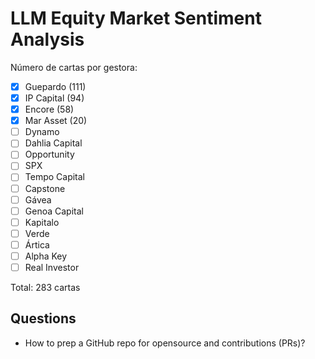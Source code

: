 # LLM Equity Market Sentiment Analysis

Número de cartas por gestora:

- [x] Guepardo (111)
- [x] IP Capital (94)
- [x] Encore (58)
- [x] Mar Asset (20)
- [ ] Dynamo
- [ ] Dahlia Capital
- [ ] Opportunity
- [ ] SPX
- [ ] Tempo Capital
- [ ] Capstone
- [ ] Gávea
- [ ] Genoa Capital
- [ ] Kapitalo
- [ ] Verde
- [ ] Ártica
- [ ] Alpha Key
- [ ] Real Investor

Total: 283 cartas

## Questions

- How to prep a GitHub repo for opensource and contributions (PRs)?
